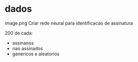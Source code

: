 # dados
image.png
Criar rede neural para identificacao de assinatura

200 de cada:
- assinanos
- nao assinados
- genericos e aleatorios
  